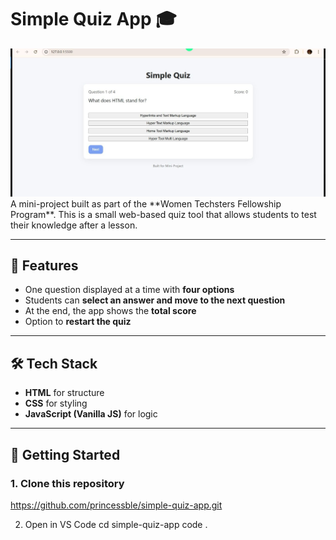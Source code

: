 # Simple Quiz App 🎓
<img src="Assets\img\simple quiz app jpg.jpg" alt="Quiz App Preview">
A mini-project built as part of the **Women Techsters Fellowship Program**.  
This is a small web-based quiz tool that allows students to test their knowledge after a lesson.

---

## 📌 Features
- One question displayed at a time with **four options**  
- Students can **select an answer and move to the next question**  
- At the end, the app shows the **total score**  
- Option to **restart the quiz**  

---

## 🛠️ Tech Stack
- **HTML** for structure  
- **CSS** for styling  
- **JavaScript (Vanilla JS)** for logic  

---

## 🚀 Getting Started

### 1. Clone this repository
https://github.com/princessble/simple-quiz-app.git

2. Open in VS Code
cd simple-quiz-app
code .
